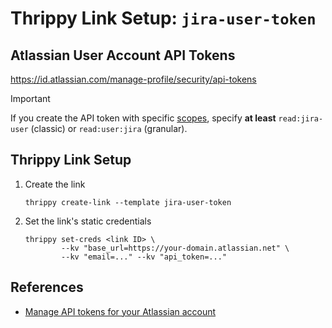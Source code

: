 # Thrippy Link Setup: `jira-user-token`

## Atlassian User Account API Tokens

https://id.atlassian.com/manage-profile/security/api-tokens

> [!IMPORTANT]
> If you create the API token with specific [scopes](https://developer.atlassian.com/cloud/jira/platform/scopes-for-oauth-2-3LO-and-forge-apps/), specify **at least** `read:jira-user` (classic) or `read:user:jira` (granular).

## Thrippy Link Setup

1. Create the link

   ```shell
   thrippy create-link --template jira-user-token
   ```

2. Set the link's static credentials

   ```shell
   thrippy set-creds <link ID> \
           --kv "base_url=https://your-domain.atlassian.net" \
           --kv "email=..." --kv "api_token=..."
   ```

## References

- [Manage API tokens for your Atlassian account](https://support.atlassian.com/atlassian-account/docs/manage-api-tokens-for-your-atlassian-account/)
